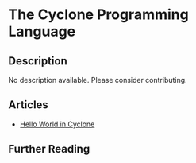 # The Cyclone Programming Language

## Description

No description available. Please consider contributing.

## Articles

- [Hello World in Cyclone](https://sampleprograms.io/projects/hello-world/cyclone)

## Further Reading